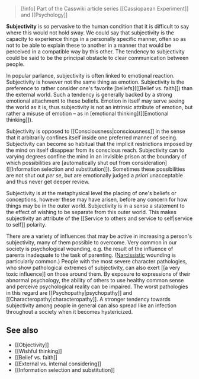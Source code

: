 
> [!info] Part of the Casswiki article series [[Cassiopaean Experiment]] and [[Psychology]]

**Subjectivity** is so pervasive to the human condition that it is difficult to say where this would not hold sway. We could say that subjectivity is the capacity to experience things in a personally specific manner, often so as not to be able to explain these to another in a manner that would be perceived in a compatible way by this other. The tendency to subjectivity could be said to be the principal obstacle to clear communication between people.

In popular parlance, subjectivity is often linked to emotional reaction. Subjectivity is however not the same thing as emotion. Subjectivity is the preference to rather consider one's favorite [beliefs]([[Belief vs. faith]]) than the external world. Such a tendency is generally backed by a strong emotional attachment to these beliefs. Emotion in itself may serve seeing the world as it is, thus subjectivity is not an intrinsic attribute of emotion, but rather a misuse of emotion – as in [emotional thinking]([[Emotional thinking]]).

Subjectivity is opposed to [[Consciousness|consciousness]] in the sense that it arbitrarily confines itself inside one preferred manner of seeing. Subjectivity can become so habitual that the implicit restrictions imposed by the mind on itself disappear from its conscious reach. Subjectivity can to varying degrees confine the mind in an invisible prison at the boundary of which possibilities are [automatically shut out from consideration]([[Information selection and substitution]]). Sometimes these possibilities are not shut out _per se_, but are emotionally judged a _priori_ unacceptable and thus never get deeper review.

Subjectivity is at the metaphysical level the placing of one's beliefs or conceptions, however these may have arisen, before any concern for how things may be in the outer world. Subjectivity is in a sense a statement to the effect of wishing to be separate from this outer world. This makes subjectivity an attribute of the [[Service to others and service to self|service to self]] polarity.

There are a variety of influences that may be active in increasing a person's subjectivity, many of them possible to overcome. Very common in our society is psychological wounding, e.g. the result of the influence of parents inadequate to the task of parenting. ([Narcissistic]([[Narcissism]]) wounding is particularly common.) People with the most severe character pathologies, who show pathological extremes of subjectivity, can also exert [[a very toxic influence]] on those around them. By exposure to expressions of their abnormal psychology, the ability of others to use healthy common sense and perceive psychological reality can be impaired. The worst pathologies in this regard are [[Psychopathy|psychopathy]] and [[Characteropathy|characteropathy]]. A stronger tendency towards subjectivity among people in general can also spread like an infection throughout a society when it becomes hystericized.

See also
--------

*   [[Objectivity]]
*   [[Wishful thinking]]
*   [[Belief vs. faith]]
*   [[External vs. internal considering]]
*   [[Information selection and substitution]]